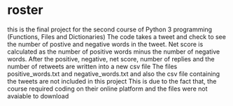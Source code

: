 # roster
this is the final project for the second course of Python 3 programming (Functions, Files and Dictionaries)
The code takes a tweet and check to see the number of postive and negative words in the tweet.
Net score is calculated as the number of positive words minus the number of negative words.
After the positive, negative, net score, number of replies and the number of retweets are written into a new csv file
The files positive_words.txt and negative_words.txt and also the csv file containing the tweets are not included in this project
This is due to the fact that, the course required coding on their online platform and the files were not avaiable to download
